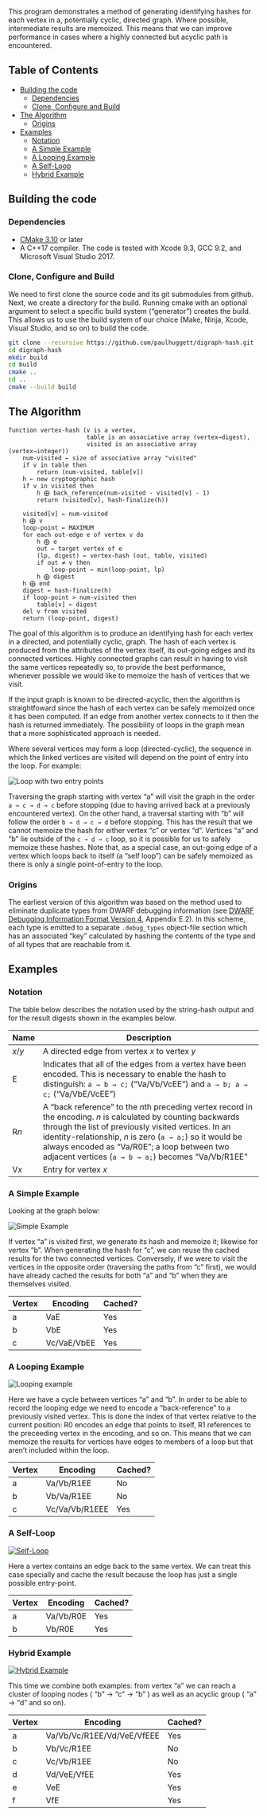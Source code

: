 This program demonstrates a method of generating identifying hashes for each vertex in a, potentially cyclic, directed graph. Where possible, intermediate results are memoized. This means that we can improve performance in cases where a highly connected but acyclic path is encountered.

## Table of Contents

*   [Building the code](#building-the-code)
    *   [Dependencies](#dependencies)
    *   [Clone, Configure and Build](#clone-configure-and-build)
*   [The Algorithm](#the-algorithm)
    *   [Origins](#origins)
*   [Examples](#examples)
    *   [Notation](#notation)
    *   [A Simple Example](#a-simple-example)
    *   [A Looping Example](#a-looping-example)
    *   [A Self\-Loop](#a-self-loop)
    *   [Hybrid Example](#hybrid-example)

## Building the code

### Dependencies

*   [CMake 3.10](https://cmake.org/download/) or later
*   A C++17 compiler. The code is tested with Xcode 9.3, GCC 9.2, and Microsoft Visual Studio 2017.

### Clone, Configure and Build

We need to first clone the source code and its git submodules from github. Next, we create a directory for the build. Running cmake with an optional argument to select a specific build system (“generator”) creates the build. This allows us to use the build system of our choice (Make, Ninja, Xcode, Visual Studio, and so on) to build the code.

~~~bash
git clone --recursive https://github.com/paulhuggett/digraph-hash.git
cd digraph-hash
mkdir build
cd build
cmake ..
cd ..
cmake --build build
~~~

## The Algorithm

~~~
function vertex-hash (v is a vertex,
                      table is an associative array (vertex→digest),
                      visited is an associative array (vertex→integer))
    num-visited ← size of associative array "visited"
    if v in table then
        return (num-visited, table[v])
    h ← new cryptographic hash
    if v in visited then
        h ⨁ back_reference(num-visited - visited[v] - 1)
        return (visited[v], hash-finalize(h))

    visited[v] ← num-visited
    h ⨁ v
    loop-point ← MAXIMUM
    for each out-edge e of vertex v do
        h ⨁ e
        out ← target vertex of e
        (lp, digest) ← vertex-hash (out, table, visited)
        if out ≠ v then
            loop-point ← min(loop-point, lp)
        h ⨁ digest
    h ⨁ end
    digest ← hash-finalize(h)
    if loop-point > num-visited then
        table[v] ← digest
    del v from visited
    return (loop-point, digest)
~~~

The goal of this algorithm is to produce an identifying hash for each vertex in a directed, and potentially cyclic, graph. The hash of each vertex is produced from the attributes of the vertex itself, its out-going edges and its connected vertices. Highly connected graphs can result in having to visit the same vertices repeatedly so, to provide the best performance, whenever possible we would like to memoize the hash of vertices that we visit.

If the input graph is known to be directed-acyclic, then the algorithm is straightfoward since the hash of each vertex can be safely memoized once it has been computed. If an edge from another vertex connects to it then the hash is returned immediately. The possibility of loops in the graph mean that a more sophisticated approach is needed.

Where several vertices may form a loop (directed-cyclic), the sequence in which the linked vertices are visited will depend on the point of entry into the loop. For example:

![Loop with two entry points](images/loop.svg)

Traversing the graph starting with vertex “a” will visit the graph in the order `a → c → d → c` before stopping (due to  having arrived back at a previously encountered vertex). On the other hand, a traversal starting with “b” will follow the order `b → d → c → d` before stopping. This has the result that we cannot memoize the hash for either vertex “c” or vertex “d”. Vertices “a” and “b” lie outside of the `c → d → c` loop, so it is possible for us to safely memoize these hashes. Note that, as a special case, an out-going edge of a vertex which loops back to itself (a “self loop”) can be safely memoized as there is only a single point-of-entry to the loop.

### Origins

The earliest version of this algorithm was based on the method used to eliminate duplicate types from DWARF debugging information (see [DWARF Debugging Information Format Version 4]((http://dwarfstd.org/doc/DWARF4.pdf)), Appendix E.2). In this scheme, each type is emitted to a separate `.debug_types` object-file section which has an associated “key” calculated by hashing the contents of the type and of all types that are reachable from it.

## Examples

### Notation

The table below describes the notation used by the string-hash output and for the result digests shown in the examples below.

| Name    | Description |
| ------- | ----------- |
| *x*/*y* | A directed edge from vertex *x* to vertex *y* |
| E       | Indicates that all of the edges from a vertex have been encoded. This is necessary to enable the hash to distinguish: `a → b → c;` (“Va/Vb/VcEE”) and `a → b; a → c;` (“Va/VbE/VcEE”) |
| R*n*    | A “back reference” to the *n*th preceding vertex record in the encoding. *n* is calculated by counting backwards through the list of previously visited vertices. In an identity-relationship, *n* is zero (`a → a;`) so it would be always encoded as “Va/R0E”; a loop between two adjacent vertices (`a → b → a;`) becomes “Va/Vb/R1EE” |
| V*x*    | Entry for vertex *x* |

### A Simple Example

Looking at the graph below:

![Simple Example](images/ex1.svg)

If vertex “a” is visited first, we generate its hash and memoize it; likewise for vertex “b”. When generating the hash for “c”, we can reuse the cached results for the two connected vertices. Conversely, if we were to visit the vertices in the opposite order (traversing the paths from “c” first), we would have already cached the results for both “a” and “b” when they are themselves visited.

| Vertex | Encoding      | Cached? |
| ------ | ------------- | ------- |
| a      | VaE           | Yes     |
| b      | VbE           | Yes     |
| c      | Vc/VaE/VbEE   | Yes     |

### A Looping Example

![Looping example](images/ex2.svg)

Here we have a cycle between vertices “a” and “b”. In order to be able to record the looping edge we need to encode a “back-reference” to a previously visited vertex. This is done the index of that vertex relative to the current position: R0 encodes an edge that points to itself, R1 references to the preceeding vertex in the encoding, and so on. This means that we can memoize the results for vertices have edges to members of a loop but that aren’t included within the loop.

| Vertex | Encoding         | Cached? |
| ------ | ---------------- | ------- |
| a      | Va/Vb/R1EE       | No      |
| b      | Vb/Va/R1EE       | No      |
| c      | Vc/Va/Vb/R1EEE   | Yes     |

### A Self-Loop

[![Self-Loop](https://sketchviz.com/@paulhuggett/45b6427f8db91b04a997420124ded8b4/5aeacb40050b50397222e6f97789b34029f59e29.sketchy.png)](https:://sketchviz.com/@paulhuggett/45b6427f8db91b04a997420124ded8b4)

Here a vertex contains an edge back to the same vertex. We can treat this case specially and cache the result because the loop has just a single possible entry-point.

| Vertex | Encoding      | Cached? |
| ------ | ------------- | ------- |
| a      | Va/Vb/R0E     | Yes     |
| b      | Vb/R0E        | Yes     |

### Hybrid Example

[![Hybrid Example](https://sketchviz.com/@paulhuggett/1b8fba83ebff1ebe66aa96a9fa9d7c2e/7c0fb7ef6465c31f858940b444b2cf6b2f66d748.sketchy.png)](https://sketchviz.com/@paulhuggett/1b8fba83ebff1ebe66aa96a9fa9d7c2e)

This time we combine both examples: from vertex “a” we can reach a cluster of looping nodes ( “b” → “c” → “b” ) as well as an acyclic group ( “a” → “d” and so on).

| Vertex | Encoding                   | Cached? |
| ------ | -------------------------- | ------- |
| a      | Va/Vb/Vc/R1EE/Vd/VeE/VfEEE | Yes     |
| b      | Vb/Vc/R1EE                 | No      |
| c      | Vc/Vb/R1EE                 | No      |
| d      | Vd/VeE/VfEE                | Yes     |
| e      | VeE                        | Yes     |
| f      | VfE                        | Yes     |
